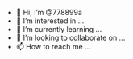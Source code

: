 - 👋 Hi, I’m @778899a
- 👀 I’m interested in ...
- 🌱 I’m currently learning ...
- 💞️ I’m looking to collaborate on ...
- 📫 How to reach me ...

<!---
778899a/778899a is a ✨ special ✨ repository because its `README.md` (this file) appears on your GitHub profile.
You can click the Preview link to take a look at your changes.
--->
